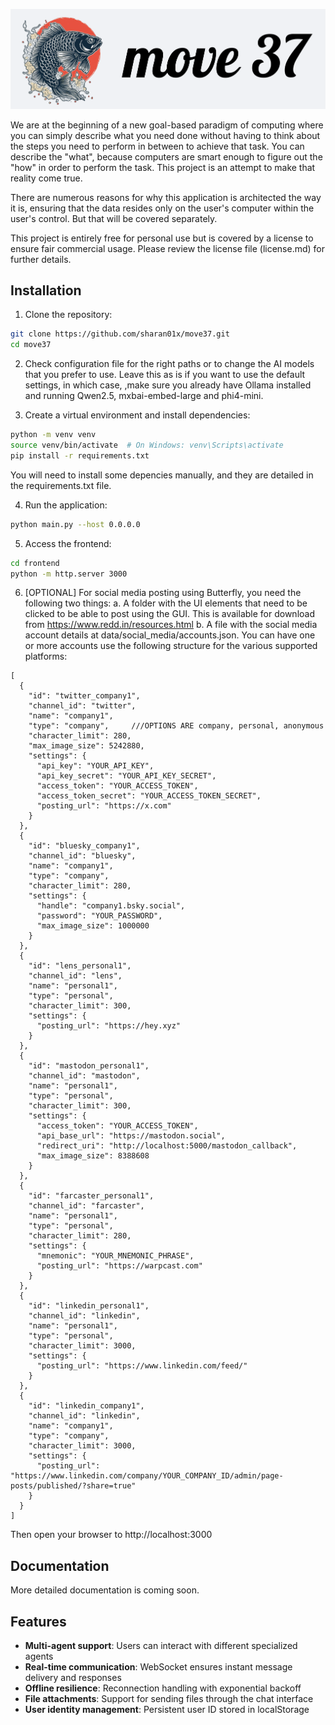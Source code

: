 ![Move37 Logo](images/Move37Logo-BlueGreyBackground.png)

We are at the beginning of a new goal-based paradigm of computing where you can simply describe what you need done without having to think about the steps you need to perform in between to achieve that task. You can describe the "what", because computers are smart enough to figure out the "how" in order to perform the task. This project is an attempt to make that reality come true.

There are numerous reasons for why this application is architected the way it is, ensuring that the data resides only on the user's computer within the user's control. But that will be covered separately. 

This project is entirely free for personal use but is covered by a license to ensure fair commercial usage. Please review the license file (license.md) for further details.


## Installation

1. Clone the repository:
```bash
git clone https://github.com/sharan01x/move37.git
cd move37
```

2. Check configuration file for the right paths or to change the AI models that you prefer to use. Leave this as is if you want to use the default settings, in which case, ,make sure you already have Ollama installed and running Qwen2.5, mxbai-embed-large and phi4-mini. 

3. Create a virtual environment and install dependencies:
```bash
python -m venv venv
source venv/bin/activate  # On Windows: venv\Scripts\activate
pip install -r requirements.txt
```
You will need to install some depencies manually, and they are detailed in the requirements.txt file.


4. Run the application:
```bash
python main.py --host 0.0.0.0
```

5. Access the frontend:
```bash
cd frontend
python -m http.server 3000
```

6. [OPTIONAL] For social media posting using Butterfly, you need the following two things:
a. A folder with the UI elements that need to be clicked to be able to post using the GUI. This is available for download from https://www.redd.in/resources.html
b. A file with the social media account details at data/social_media/accounts.json. You can have one or more accounts use the following structure for the various supported platforms:

```
[
  {
    "id": "twitter_company1",
    "channel_id": "twitter",
    "name": "company1",
    "type": "company",     ///OPTIONS ARE company, personal, anonymous
    "character_limit": 280,
    "max_image_size": 5242880,
    "settings": {
      "api_key": "YOUR_API_KEY",
      "api_key_secret": "YOUR_API_KEY_SECRET",
      "access_token": "YOUR_ACCESS_TOKEN",
      "access_token_secret": "YOUR_ACCESS_TOKEN_SECRET",
      "posting_url": "https://x.com"
    }
  },
  {
    "id": "bluesky_company1",
    "channel_id": "bluesky",
    "name": "company1",
    "type": "company",
    "character_limit": 280,
    "settings": {
      "handle": "company1.bsky.social",
      "password": "YOUR_PASSWORD",
      "max_image_size": 1000000
    }
  },
  {
    "id": "lens_personal1",
    "channel_id": "lens",
    "name": "personal1",
    "type": "personal",
    "character_limit": 300,
    "settings": {
      "posting_url": "https://hey.xyz"
    }
  },
  {
    "id": "mastodon_personal1",
    "channel_id": "mastodon",
    "name": "personal1",
    "type": "personal",
    "character_limit": 300,
    "settings": {
      "access_token": "YOUR_ACCESS_TOKEN",
      "api_base_url": "https://mastodon.social",
      "redirect_uri": "http://localhost:5000/mastodon_callback",
      "max_image_size": 8388608
    }
  },
  {
    "id": "farcaster_personal1",
    "channel_id": "farcaster",
    "name": "personal1",
    "type": "personal",
    "character_limit": 280,
    "settings": {
      "mnemonic": "YOUR_MNEMONIC_PHRASE",
      "posting_url": "https://warpcast.com"
    }
  },
  {
    "id": "linkedin_personal1",
    "channel_id": "linkedin",
    "name": "personal1",
    "type": "personal",
    "character_limit": 3000,
    "settings": {
      "posting_url": "https://www.linkedin.com/feed/"
    }
  },
  {
    "id": "linkedin_company1",
    "channel_id": "linkedin",
    "name": "company1",
    "type": "company",
    "character_limit": 3000,
    "settings": {
      "posting_url": "https://www.linkedin.com/company/YOUR_COMPANY_ID/admin/page-posts/published/?share=true"
    }
  }
]
```

Then open your browser to http://localhost:3000

## Documentation

More detailed documentation is coming soon.


## Features

- **Multi-agent support**: Users can interact with different specialized agents
- **Real-time communication**: WebSocket ensures instant message delivery and responses
- **Offline resilience**: Reconnection handling with exponential backoff
- **File attachments**: Support for sending files through the chat interface
- **User identity management**: Persistent user ID stored in localStorage